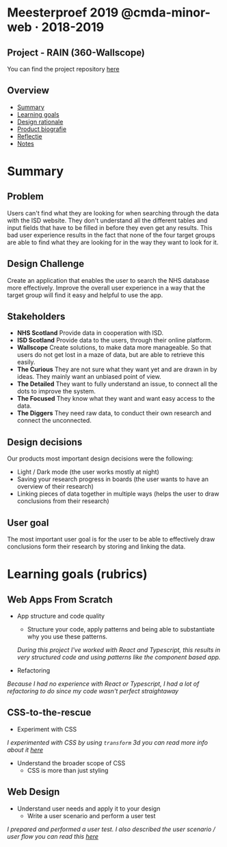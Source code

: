 # Meesterproef 2019 @cmda-minor-web · 2018-2019

## Project - RAIN (360-Wallscope)
You can find the project repository [here](https://github.com/Maikxx/360-wallscope)

## Overview
* [Summary](#Summary)
* [Learning goals](#Learning-goals-(rubrics))
* [Design rationale](https://github.com/Maikxx/360-wallscope/blob/master/docs/DESIGN_RATIONAL.md)
* [Product biografie](./product-biografie/README.md)
* [Reflectie](./reflectie/README.md)
* [Notes](./360-wallscope/README.md)

# Summary
## Problem
Users can't find what they are looking for when searching through the data with the ISD website. They don't understand all the different tables and input fields that have to be filled in before they even get any results. This bad user experience results in the fact that none of the four target groups are able to find what they are looking for in the way they want to look for it.

## Design Challenge
Create an application that enables the user to search the NHS database more effectively. Improve the overall user experience in a way that the target group will find it easy and helpful to use the app.

## Stakeholders
* **NHS Scotland**
    Provide data in cooperation with ISD.
* **ISD Scotland**
    Provide data to the users, through their online platform.
* **Wallscope**
    Create solutions, to make data more manageable. So that users do not get lost in a maze of data, but are able to retrieve this easily.
* **The Curious**
    They are not sure what they want yet and are drawn in by ideas. They mainly want an unbiased point of view.
* **The Detailed**
    They want to fully understand an issue, to connect all the dots to improve the system.
* **The Focused**
    They know what they want and want easy access to the data.
* **The Diggers**
    They need raw data, to conduct their own research and connect the unconnected.

## Design decisions
Our products most important design decisions were the following:

* Light / Dark mode (the user works mostly at night)
* Saving your research progress in boards (the user wants to have an overview of their research)
* Linking pieces of data together in multiple ways (helps the user to draw conclusions from their research)

## User goal
The most important user goal is for the user to be able to effectively draw conclusions form their research by storing and linking the data. 

# Learning goals (rubrics)
## Web Apps From Scratch
* App structure and code quality
    * Structure your code, apply patterns and being able to substantiate why you use these patterns.
    
   *During this project I've worked with React and Typescript, this results in very structured code and using patterns like the component based app.*

* Refactoring

*Because I had no experience with React or Typescript, I had a lot of refactoring to do since my code wasn't perfect straightaway* 

## CSS-to-the-rescue
* Experiment with CSS

*I experimented with CSS by using `transform` 3d you can read more info about it [here](./product-biografie/README.md)*

* Understand the broader scope of CSS
    * CSS is more than just styling

## Web Design
* Understand user needs and apply it to your design
    * Write a user scenario and perform a user test

*I prepared and performed a user test. I also described the user scenario / user flow you can read this [here](./360-wallscope/README.md)*